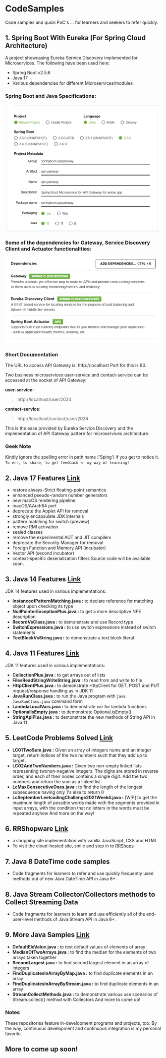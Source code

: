 # CodeSamples
Code samples and quick PoC's
... for learners and seekers to refer quickly.

## 1. Spring Boot With Eureka (For Spring Cloud Architecture)
A project showcasing Eureka Service Discovery implemented for Microservices.
The following have been used here:

- Spring Boot v2.5.6
- Java 17
- Various dependencies for different Microservices/modules

### Spring Boot and Java Specifications:
![Spring Boot and Java](SpingBootWithEureka/assets/images/Spring-Boot-and-Java-versions.jpg)


### Some of the dependencies for Gateway, Service Discovery Client and Actuator functionalities:
![dependencies](SpingBootWithEureka/assets/images/dependencies.jpg)

### Short Documentation
The URL to access API Gateway is:
http://localhost
Port for this is 80.

Two business microservices user-service and contact-service can be accessed at the socket of API Gateway:

**user-service:**
> http://localhost/user/2024

**contact-service:**
> http://localhost/contact/user/2024

This is the ease provided by Eureka Service Discovery and the implementation of API Gateway pattern for microservices architecture.

### Geek Note
Kindly ignore the spelling error in path name ('Sping') if you get to notice it.
`To err, to share, to get feedback <- my way of learning!`



## 2. Java 17 Features [Link](https://github.com/rishiraj88/CodeSamples/tree/main/Java17Features/src)
- restore always-Strict floating-point semantics
- enhanced pseudo-random number generators
- new macOS rendering pipeline
- macOS/AArch64 port
- deprecate the Applet API for removal
- strongly encapsulate JDK internals
- pattern matching for switch (preview)
- remove RMI activation
- sealed classes
- remove the experimental AOT and JIT compilers
- deprecate the Security Manager for removal
- Foreign Function and Memory API (incubator)
- Vector API (second incubator)
- context-specific deserialization filters
Source code will be available soon.

## 3. Java 14 Features [Link](https://github.com/rishiraj88/CodeSamples/tree/main/Java14FeaturesPoc/src)
JDK 14 features used in various implementations:
- **InstanceofPatternMatching.java :** to declare reference for matching object upon checking its type
- **NullPointerExceptionPlus.java :** to get a more descriptive NPE description
- **RecordVsClass.java :** to demonstrate and use Record type
- **SwitchExpressions.java :** to use switch expressions instead of switch statements
- **TextBlockVsString.java :** to demonstrate a text block literal 

## 4. Java 11 Features [Link](https://github.com/rishiraj88/CodeSamples/tree/main/Java11Features/src/java11)
JDK 11 features used in various implementations:
- **CollectionPlus.java :** to get arrays out of lists
- **FilesReadStringWriteString.java :** to read from and write to file
- **HttpClientPlus.java :** to demonstrate HttpClient for GET, POST and PUT request/response handling as in JDK 11
- **JavaRunClass.java :** to run the Java program with `java JavaRunClass.java` command form
- **LambdaLocalVars.java :** to demonstrate var for lambda functions
- **OptionalIsEmpty.java :** to demonstrate Optional.isEmpty() 
- **StringApiPlus.java :** to demonstrate the new methods of String API in Java 11

## 5. LeetCode Problems Solved [Link](https://github.com/rishiraj88/LeetCode)
- **LC01TwoSum.java :** Given an array of integers nums and an integer target, return indices of the two numbers such that they add up to target.
- **LC02AddTwoNumbers.java :** Given two non-empty linked lists representing twonon-negative integers. The digits are stored in reverse order, and each of their nodes contains a single digit. Add the two numbers and return the sum as a linked list.
- **LcMaxConsecutiveOnes.java :** to find the length of the longest subsequence having only 1's else to return 0
- **LcSeptemberLeetcodingChallenge2021Week4.java :** [WIP] to get the maximum length of possible words made with the segments provided in input arrays,  with the condition that no letters in the words must be repeated anyhow
And more on the way!

## 6. RRShopware [Link](https://github.com/rishiraj88/RRShopware)
- a shopping site implementation with vanilla JavaScript, CSS and HTML
- To visit the cloud-hosted site, smile and step in to [RRShops](https://rrshops.netlify.app/)

## 7. Java 8 DateTime code samples
- Code fragments for learners to refer and use quickly frequently used methods out of new Java DateTime API in Java 8+.

## 8. Java Stream Collector/Collectors methods to Collect Streaming Data
- Code fragments for learners to learn and use efficiently all of the end-user-level methods of Java Stream API in Java 8+.

## 9. More Java Samples [Link](https://github.com/rishiraj88/CodeSamples/tree/main/JavaSamples/src)
- **DefaultEleValue.java :** to test default values of elements of array
- **MedianOfTwoArrays.java :** to find the median for the elements of two arrays taken together
- **SecondLargest.java :** to find second largest element in an array of integers
- **FindDuplicatesInArrayByMap.java :** to  find duplicate elements in an array
- **FindDuplicatesInArrayByStream.java :** to find duplicate elements in an array
- **StreamCollectMethods.java :** to demonstrate various use scenarios of Stream.collect() method with Collectors
And more to come up!

### Notes
These repositories feature in-development programs and projects, too.
By the way, continuous development and continuous integration is my personal favorite.

## More to come up soon!